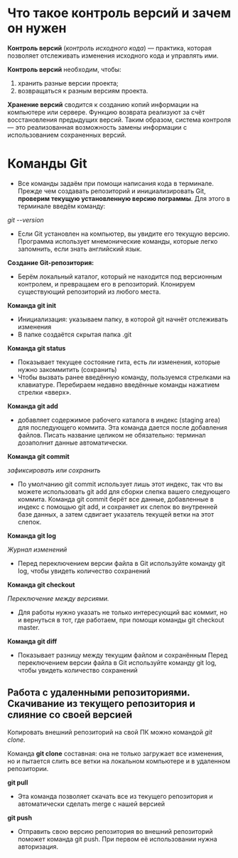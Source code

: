 # Что такое контроль версий и зачем он нужен
**Контроль версий** (*контроль исходного кода*) — практика, которая позволяет отслеживать изменения исходного кода и управлять ими.

**Контроль версий** необходим, чтобы:
1. хранить разные версии проекта; 
2. возвращаться к разным версиям проекта.

**Хранение версий** сводится к созданию копий информации на компьютере или сервере.  Функцию возврата реализуют за счёт восстановления предыдущих версий.
Таким образом, система контроля — это реализованная возможность замены информации  с использованием сохраненных версий.

# Команды Git

* Все команды задаём при помощи написания кода в терминале.
Прежде чем создавать репозиторий и инициализировать Git, **проверим текущую установленную версию пограммы**. Для этого в терминале введём команду:

*git --version*

* Если Git установлен на компьютер, вы увидите его текущую версию.
Программа использует мнемонические команды, которые легко запомнить, если знать  английский язык.

**Создание Git-репозитория:**

* Берём локальный каталог, который не находится под версионным контролем,  и превращаем его в репозиторий.
Клонируем существующий репозиторий  из любого места.

**Команда git init**

* Инициализация: указываем папку, в которой git начнёт отслеживать изменения
* В папке создаётся скрытая папка .git

**Команда git status**

* Показывает текущее состояние гита, есть  ли изменения, которые нужно закоммитить (сохранить)
* Чтобы вызвать ранее введённую команду, пользуемся стрелками на клавиатуре. Перебираем недавно введённые команды нажатием стрелки «вверх».

**Команда git add**

* добавляет содержимое рабочего каталога в индекс (staging area) для последующего коммита. Эта команда дается после добавления файлов. Писать название целиком не обязательно: терминал дозаполнит данные автоматически.

**Команда git commit**

*зафиксировать или сохранить*

* По умолчанию git commit использует лишь этот индекс, так что вы можете использовать git add  для сборки слепка вашего следующего коммита.
Команда git commit берёт все данные, добавленные в индекс с помощью git add, и сохраняет их слепок во внутренней базе данных, а затем сдвигает указатель текущей ветки на этот слепок.

**Команда git log**

*Журнал изменений*

* Перед переключением версии файла в Git используйте команду git log, чтобы увидеть количество сохранений

**Команда git checkout**

*Переключение между версиями.*

* Для работы нужно указать не только интересующий вас коммит, но и вернуться  в тот, где работаем, при помощи команды  git checkout master.

**Команда git diff**

* Показывает разницу между текущим файлом и сохранённым
Перед переключением версии файла в Git используйте команду git log, чтобы увидеть количество сохранений

## Работа с удаленными репозиториями. Скачивание из текущего репозитория и слияние со своей версией

Копировать внешний репозиторий на свой ПК можно командой *git clone.*

Команда **git clone** составная: она не только загружает все изменения, но и пытается слить  все ветки на локальном компьютере и в удаленном репозитории.

**git pull**

* Эта команда позволяет скачать все 
из текущего репозитория и автоматически сделать merge с нашей версией

**git push**

* Отправить свою версию репозитория во внешний репозиторий поможет команда git push. При первом её использовании нужна авторизация.